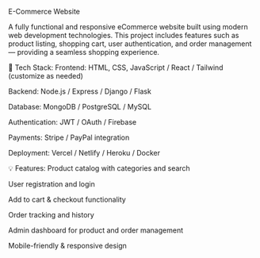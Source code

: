 E-Commerce Website

A fully functional and responsive eCommerce website built using modern web development technologies. This project includes features such as product listing, shopping cart, user authentication, and order management — providing a seamless shopping experience.

🔧 Tech Stack:
Frontend: HTML, CSS, JavaScript / React / Tailwind (customize as needed)

Backend: Node.js / Express / Django / Flask

Database: MongoDB / PostgreSQL / MySQL

Authentication: JWT / OAuth / Firebase

Payments: Stripe / PayPal integration

Deployment: Vercel / Netlify / Heroku / Docker

💡 Features:
Product catalog with categories and search

User registration and login

Add to cart & checkout functionality

Order tracking and history

Admin dashboard for product and order management

Mobile-friendly & responsive design
